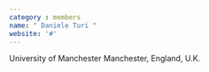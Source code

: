 ```yaml
---
category : members
name: " Daniele Turi " 
website: '#'
---
```

University of Manchester
Manchester, England, U.K.

